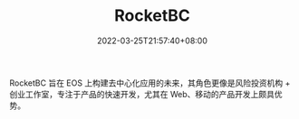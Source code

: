 ﻿---
weight: 
title: "RocketBC"
description: "RocketBC 旨在 EOS 上构建去中心化应用的未来，其角色更像是风险投资机构 + 创业工作室，专注于产品的快速开发，尤其在 Web、移动的产品开发上颇具优势"
date: 2022-03-25T21:57:40+08:00
lastmod: 2022-03-25T16:45:40+08:00
draft: false
authors: ["Metabd"]
featuredImage: "rocketbc.jpg"
link: ""
tags: ["研究机构","RocketBC"]
categories: ["navigation"]
navigation: ["研究机构"]
lightgallery: true
toc: true
pinned: false
recommend: false
recommend1: false
---
RocketBC 旨在 EOS 上构建去中心化应用的未来，其角色更像是风险投资机构 + 创业工作室，专注于产品的快速开发，尤其在 Web、移动的产品开发上颇具优势。
